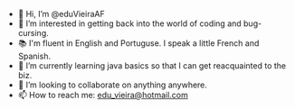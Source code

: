 - 👋 Hi, I’m @eduVieiraAF
- 👀 I’m interested in getting back into the world of coding and bug-cursing.
- 📚 I'm fluent in English and Portuguse. I speak a little French and Spanish.
- 🌱 I’m currently learning java basics so that I can get reacquainted to the biz.
- 🧩 I’m looking to collaborate on anything anywhere.
- 📫 How to reach me: edu_vieira@hotmail.com

<!---
eduVieiraAF/eduVieiraAF is a ✨ special ✨ repository because its `README.md` (this file) appears on your GitHub profile.
You can click the Preview link to take a look at your changes.
--->
